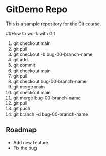 # GitDemo Repo
This is a sample repository for the Git course.

##How to work with Git
1. git checkout main
2. git pull
3. git checkout -b bug-00-branch-name
4. git add.
5. git commit
6. git checkout main
7. git pull
8. git checkout bug-00-branch-name
9. git merge main
10. git checkout main
11. git merge bug-00-branch-name
12. git pull
13. git puch
14. git branch -d bug-00-branch-name


## Roadmap
* Add new feature
* Fix the bug
